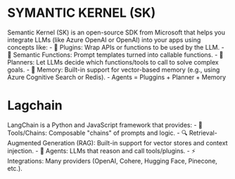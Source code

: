 # SYMANTIC KERNEL (SK)
Semantic Kernel (SK) is an open-source SDK from Microsoft that helps you integrate LLMs (like Azure OpenAI or OpenAI) into your apps using concepts like:
    - 🧩 Plugins: Wrap APIs or functions to be used by the LLM.
    - 📄 Semantic Functions: Prompt templates turned into callable functions.
    - 🔗 Planners: Let LLMs decide which functions/tools to call to solve complex goals.
    - 🧠 Memory: Built-in support for vector-based memory (e.g., using Azure Cognitive Search or Redis).
    - Agents = Pluggins + Planner + Memory

# Lagchain
LangChain is a Python and JavaScript framework that provides:
    - 🔌 Tools/Chains: Composable "chains" of prompts and logic.
    - 🔍 Retrieval-Augmented Generation (RAG): Built-in support for vector stores and context injection.
    - 🧠 Agents: LLMs that reason and call tools/plugins.
    - ⚡ Integrations: Many providers (OpenAI, Cohere, Hugging Face, Pinecone, etc.).

